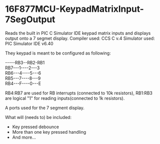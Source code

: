 # 16F877MCU-KeypadMatrixInput-7SegOutput
Reads the built in PIC C Simulator IDE keypad matrix inputs and displays output onto a 7 segmet display.
Compiler used: CCS C v.4
Simulator used: PIC Simulator IDE v6.40

They keypad is meant to be configured as following:

-----RB3--RB2-RB1<br />
RB7---1----2---3<br />
RB6---4----5---6<br />
RB5---7----8---9<br />
RB4---F----0---E<br />

RB4:RB7 are used for RB interrupts (connected to 10k resistors), 
RB1:RB3 are logical "1" for reading inputs(connected to 1k resistors).

A ports used for the 7 segment display.

What will (needs to) be included:

- Key pressed debounce
- More than one key pressed handling
- And more...
